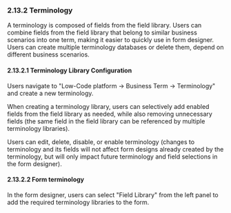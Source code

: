 ### 2.13.2 Terminology

A terminology is composed of fields from the field library. Users can combine fields from the field library that belong to similar business scenarios into one term, making it easier to quickly use in form designer. Users can create multiple terminology databases or delete them, depend on different business scenarios.

#### 2.13.2.1 Terminology Library Configuration

Users navigate to "Low-Code platform -> Business Term -> Terminology" and create a new terminology.

When creating a terminology library, users can selectively add enabled fields from the field library as needed, while also removing unnecessary fields (the same field in the field library can be referenced by multiple terminology libraries).

Users can edit, delete, disable, or enable terminology (changes to terminology and its fields will not affect form designs already created by the terminology, but will only impact future terminology and field selections in the form designer).

#### 2.13.2.2 Form terminology

In the form designer, users can select "Field Library" from the left panel to add the required terminology libraries to the form.

